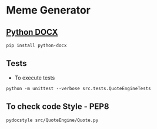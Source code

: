 # Meme Generator

## [Python DOCX](https://python-docx.readthedocs.io/en/latest/user/install.html#install)

```shell
pip install python-docx
```

## Tests

- To execute tests
```shell
python -m unittest --verbose src.tests.QuoteEngineTests  
```

## To check code Style - PEP8
```shell
pydocstyle src/QuoteEngine/Quote.py  
```